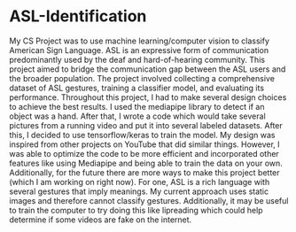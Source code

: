 # ASL-Identification
My CS Project was to use machine learning/computer vision to classify American Sign Language. ASL is an expressive form of communication predominantly used by the deaf and hard-of-hearing community. This project aimed to bridge the communication gap between the ASL users and the broader population. The project involved collecting a comprehensive dataset of ASL gestures, training a classifier model, and evaluating its performance.
Throughout this project, I had to make several design choices to achieve the best results. I used the mediapipe library to detect if an object was a hand. After that, I wrote a code which would take several pictures from a running video and put it into several labeled datasets. After this, I decided to use tensorflow/keras to train the model. My design was inspired from other projects on YouTube that did similar things. However, I was able to optimize the code to be more efficient and incorporated other features like using Mediapipe and being able to train the data on your own.
Additionally, for the future there are more ways to make this project better (which I am working on right now). For one, ASL is a rich language with several gestures that imply meanings. My current approach uses static images and therefore cannot classify gestures. Additionally, it may be useful to train the computer to try doing this like lipreading which could help determine if some videos are fake on the internet.

